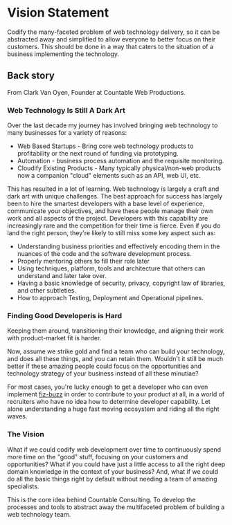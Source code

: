 # Vision Statement

Codify the many-faceted problem of web technology delivery, so it can be abstracted away and simplified to allow everyone to better focus on their customers. This should be done in a way that caters to the situation of a business implementing the technology.

## Back story

From Clark Van Oyen, Founder at Countable Web Productions.

### Web Technology Is Still A Dark Art

Over the last decade my journey has involved bringing web technology to many businesses for a variety of reasons:

  * Web Based Startups - Bring core web technology products to profitability or the next round of funding via prototyping.
  * Automation - business process automation and the requisite monitoring.
  * Cloudify Existing Products - Many typically physical/non-web products now a companion "cloud" elements such as an API, web UI, etc.

This has resulted in a lot of learning. Web technology is largely a craft and dark art with unique challenges. The best approach for success
has largely been to hire the smartest developers with a base level of experience, communicate your objectives, and
have these people manage their own work and all aspects of the project. Developers with this capability are increasingly
rare and the competition for their time is fierce. Even if you do land the right person, they're likely to still miss some 
key aspect such as:

  * Understanding business priorities and effectively encoding them in the nuances of the code and the software development process.
  * Properly mentoring others to fill their role later
  * Using techniques, platform, tools and architecture that others can understand and later take over.
  * Having a basic knowledge of security, privacy, copyright law of libraries, and other subtleties.
  * How to approach Testing, Deployment and Operational pipelines.

### Finding Good Developeris is Hard

Keeping them around, transitioning their knowledge, and aligning their work with product-market fit is harder.

Now, assume we strike gold and find a team who can build your technology, and does all these things, and you can retain them.
Wouldn't it still be much better if these amazing people could focus on the opportunities and technology strategy of your business instead of all these minutiae?

For most cases, you're lucky enough to get a developer who can even implement [fiz-buzz](https://en.wikipedia.org/wiki/Fizz_buzz) in order to contribute to your product at all, in a world of recruiters who have no idea how to determine developer capability. Let alone understanding a huge fast moving ecosystem and riding all the right waves.

### The Vision

What if we could codify web development over time to continuously spend more time on the "good" stuff, focusing on your customers and opportunities? What if you could have just a little access to all the right deep domain knowledge in the context of your business? And, what if we could do all the basic things right by default without needing a team of amazing specialists.

This is the core idea behind Countable Consulting. To develop the processes and tools to abstract away the multifaceted problem of building a web technology team.


